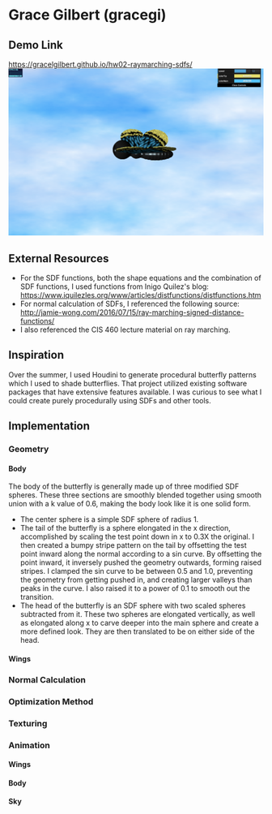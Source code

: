# Grace Gilbert (gracegi)

## Demo Link
<https://gracelgilbert.github.io/hw02-raymarching-sdfs/>
![](MainImage.png)

## External Resources
- For the SDF functions, both the shape equations and the combination of SDF functions, I used functions from Inigo Quilez's blog:
<https://www.iquilezles.org/www/articles/distfunctions/distfunctions.htm>
- For normal calculation of SDFs, I referenced the following source:
<http://jamie-wong.com/2016/07/15/ray-marching-signed-distance-functions/>
- I also referenced the CIS 460 lecture material on ray marching.

## Inspiration
Over the summer, I used Houdini to generate procedural butterfly patterns which I used to shade butterflies. That project utilized existing software packages that have extensive features available. I was curious to see what I could create purely procedurally using SDFs and other tools.

## Implementation
### Geometry
#### Body
The body of the butterfly is generally made up of three modified SDF spheres. These three sections are smoothly blended together using smooth union with a k value of 0.6, making the body look like it is one solid form.
- The center sphere is a simple SDF sphere of radius 1. 
- The tail of the butterfly is a sphere elongated in the x direction, accomplished by scaling the test point down in x to 0.3X the original. I then created a bumpy stripe pattern on the tail by offsetting the test point inward along the normal according to a sin curve. By offsetting the point inward, it inversely pushed the geometry outwards, forming raised stripes. I clamped the sin curve to be between 0.5 and 1.0, preventing the geometry from getting pushed in, and creating larger valleys than peaks in the curve. I also raised it to a power of 0.1 to smooth out the transition. 
- The head of the butterfly is an SDF sphere with two scaled spheres subtracted from it. These two spheres are elongated vertically, as well as elongated along x to carve deeper into the main sphere and create a more defined look. They are then translated to be on either side of the head.
#### Wings
### Normal Calculation
### Optimization Method
### Texturing
### Animation
#### Wings
#### Body
#### Sky
